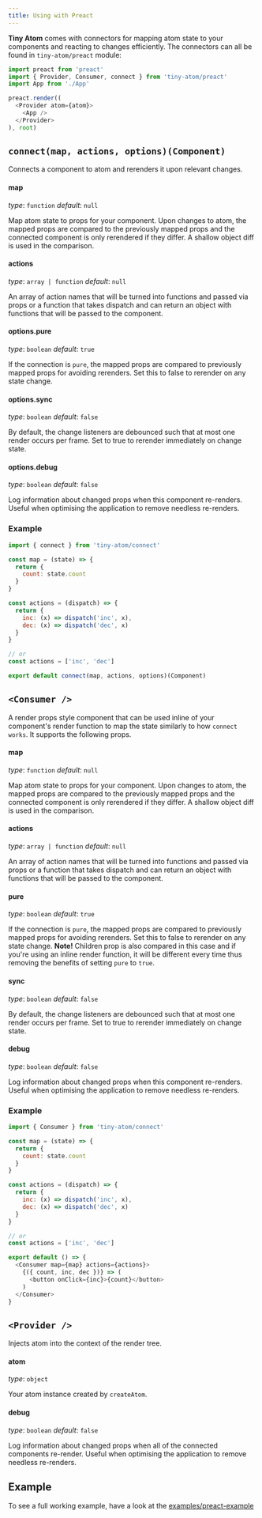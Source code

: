 ```yaml
---
title: Using with Preact
---
```


**Tiny Atom** comes with connectors for mapping atom state to your components and reacting to changes efficiently. The connectors can all be found in `tiny-atom/preact` module:

```js
import preact from 'preact'
import { Provider, Consumer, connect } from 'tiny-atom/preact'
import App from './App'

preact.render((
  <Provider atom={atom}>
    <App />
  </Provider>
), root)
```

## `connect(map, actions, options)(Component)`

Connects a component to atom and rerenders it upon relevant changes.

#### map
*type*: `function`
*default*: `null`

Map atom state to props for your component. Upon changes to atom, the mapped props are compared to the previously mapped props and the connected component is only rerendered if they differ. A shallow object diff is used in the comparison.

#### actions
*type*: `array | function`
*default*: `null`

An array of action names that will be turned into functions and passed via props or a function that takes dispatch and can return an object with functions that will be passed to the component.

#### options.pure
*type*: `boolean`
*default*: `true`

If the connection is `pure`, the mapped props are compared to previously mapped props for avoiding rerenders. Set this to false to rerender on any state change.

#### options.sync
*type*: `boolean`
*default*: `false`

By default, the change listeners are debounced such that at most one render occurs per frame. Set to true to rerender immediately on change state.

#### options.debug
*type*: `boolean`
*default*: `false`

Log information about changed props when this component re-renders. Useful when optimising the application to remove needless re-renders.

### Example

```js
import { connect } from 'tiny-atom/connect'

const map = (state) => {
  return {
    count: state.count
  }
}

const actions = (dispatch) => {
  return {
    inc: (x) => dispatch('inc', x),
    dec: (x) => dispatch('dec', x)
  }  
}

// or
const actions = ['inc', 'dec']

export default connect(map, actions, options)(Component)
```

## `<Consumer />`

A render props style component that can be used inline of your component's render function to map the state similarly to how `connect works`. It supports the following props.

#### map
*type*: `function`
*default*: `null`

Map atom state to props for your component. Upon changes to atom, the mapped props are compared to the previously mapped props and the connected component is only rerendered if they differ. A shallow object diff is used in the comparison.

#### actions
*type*: `array | function`
*default*: `null`

An array of action names that will be turned into functions and passed via props or a function that takes dispatch and can return an object with functions that will be passed to the component.

#### pure
*type*: `boolean`
*default*: `true`

If the connection is `pure`, the mapped props are compared to previously mapped props for avoiding rerenders. Set this to false to rerender on any state change. **Note!** Children prop is also compared in this case and if you're using an inline render function, it will be different every time thus removing the benefits of setting `pure` to `true`.

#### sync
*type*: `boolean`
*default*: `false`

By default, the change listeners are debounced such that at most one render occurs per frame. Set to true to rerender immediately on change state.

#### debug
*type*: `boolean`
*default*: `false`

Log information about changed props when this component re-renders. Useful when optimising the application to remove needless re-renders.

### Example

```js
import { Consumer } from 'tiny-atom/connect'

const map = (state) => {
  return {
    count: state.count
  }
}

const actions = (dispatch) => {
  return {
    inc: (x) => dispatch('inc', x),
    dec: (x) => dispatch('dec', x)
  }  
}

// or
const actions = ['inc', 'dec']

export default () => {
  <Consumer map={map} actions={actions}>
    {({ count, inc, dec })} => (
      <button onClick={inc}>{count}</button>
    )
  </Consumer>
}
```

## `<Provider />`

Injects atom into the context of the render tree.

#### atom
*type*: `object`

Your atom instance created by `createAtom`.

#### debug
*type*: `boolean`
*default*: `false`

Log information about changed props when all of the connected components re-render. Useful when optimising the application to remove needless re-renders.

## Example

To see a full working example, have a look at the [examples/preact-example](https://github.com/QubitProducts/tiny-atom/tree/master/examples/preact-example)
